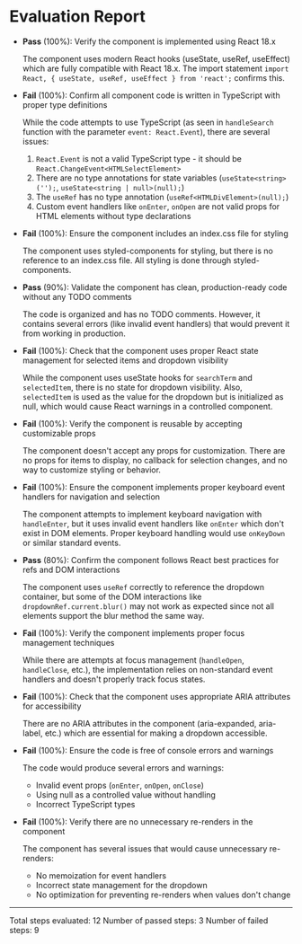 # Evaluation Report

- **Pass** (100%): Verify the component is implemented using React 18.x
    
    The component uses modern React hooks (useState, useRef, useEffect) which are fully compatible with React 18.x. The import statement `import React, { useState, useRef, useEffect } from 'react';` confirms this.

- **Fail** (100%): Confirm all component code is written in TypeScript with proper type definitions
    
    While the code attempts to use TypeScript (as seen in `handleSearch` function with the parameter `event: React.Event`), there are several issues:
    1. `React.Event` is not a valid TypeScript type - it should be `React.ChangeEvent<HTMLSelectElement>`
    2. There are no type annotations for state variables (`useState<string>('');`, `useState<string | null>(null);`)
    3. The `useRef` has no type annotation (`useRef<HTMLDivElement>(null);`)
    4. Custom event handlers like `onEnter`, `onOpen` are not valid props for HTML elements without type declarations

- **Fail** (100%): Ensure the component includes an index.css file for styling
    
    The component uses styled-components for styling, but there is no reference to an index.css file. All styling is done through styled-components.

- **Pass** (90%): Validate the component has clean, production-ready code without any TODO comments
    
    The code is organized and has no TODO comments. However, it contains several errors (like invalid event handlers) that would prevent it from working in production.

- **Fail** (100%): Check that the component uses proper React state management for selected items and dropdown visibility
    
    While the component uses useState hooks for `searchTerm` and `selectedItem`, there is no state for dropdown visibility. Also, `selectedItem` is used as the value for the dropdown but is initialized as null, which would cause React warnings in a controlled component.

- **Fail** (100%): Verify the component is reusable by accepting customizable props
    
    The component doesn't accept any props for customization. There are no props for items to display, no callback for selection changes, and no way to customize styling or behavior.

- **Fail** (100%): Ensure the component implements proper keyboard event handlers for navigation and selection
    
    The component attempts to implement keyboard navigation with `handleEnter`, but it uses invalid event handlers like `onEnter` which don't exist in DOM elements. Proper keyboard handling would use `onKeyDown` or similar standard events.

- **Pass** (80%): Confirm the component follows React best practices for refs and DOM interactions
    
    The component uses `useRef` correctly to reference the dropdown container, but some of the DOM interactions like `dropdownRef.current.blur()` may not work as expected since not all elements support the blur method the same way.

- **Fail** (100%): Verify the component implements proper focus management techniques
    
    While there are attempts at focus management (`handleOpen`, `handleClose`, etc.), the implementation relies on non-standard event handlers and doesn't properly track focus states.

- **Fail** (100%): Check that the component uses appropriate ARIA attributes for accessibility
    
    There are no ARIA attributes in the component (aria-expanded, aria-label, etc.) which are essential for making a dropdown accessible.

- **Fail** (100%): Ensure the code is free of console errors and warnings
    
    The code would produce several errors and warnings:
    - Invalid event props (`onEnter`, `onOpen`, `onClose`)
    - Using null as a controlled value without handling
    - Incorrect TypeScript types

- **Fail** (100%): Verify there are no unnecessary re-renders in the component
    
    The component has several issues that would cause unnecessary re-renders:
    - No memoization for event handlers
    - Incorrect state management for the dropdown
    - No optimization for preventing re-renders when values don't change

---

Total steps evaluated: 12
Number of passed steps: 3
Number of failed steps: 9